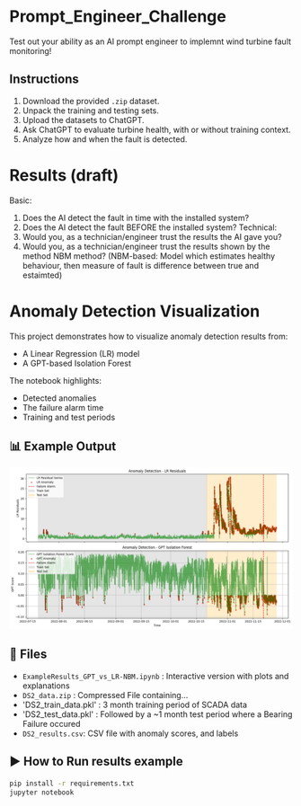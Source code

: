 # Prompt_Engineer_Challenge
Test out your ability as an AI prompt engineer to implemnt wind turbine fault monitoring!

## Instructions

1. Download the provided `.zip` dataset.
2. Unpack the training and testing sets.
3. Upload the datasets to ChatGPT.
4. Ask ChatGPT to evaluate turbine health, with or without training context.
5. Analyze how and when the fault is detected.

# Results (draft)
Basic:
1. Does the AI detect the fault in time with the installed system?
2. Does the AI detect the fault BEFORE the installed system?
Technical:
1. Would you, as a technician/engineer trust the results the AI gave you?
2. Would you, as a technician/engineer trust the results shown by the method NBM method? (NBM-based: Model which estimates healthy behaviour, then measure of fault is difference between true and estaimted) 

# Anomaly Detection Visualization

This project demonstrates how to visualize anomaly detection results from:
- A Linear Regression (LR) model
- A GPT-based Isolation Forest

The notebook highlights:
- Detected anomalies
- The failure alarm time
- Training and test periods

## 📊 Example Output

![example-plot](results_comparison.png)

## 📁 Files

- `ExampleResults_GPT_vs_LR-NBM.ipynb`  : Interactive version with plots and explanations
- `DS2_data.zip`                 : Compressed File containing...
- 'DS2_train_data.pkl'           : 3 month training period of SCADA data
- 'DS2_test_data.pkl'            : Followed by a ~1 month test period where a Bearing Failure occured
- `DS2_results.csv`: CSV file with anomaly scores, and labels

## ▶️ How to Run results example

```bash
pip install -r requirements.txt
jupyter notebook
